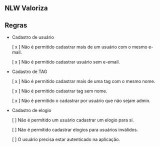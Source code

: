 ## NLW Valoriza

## Regras

- Cadastro de usuário

  [ x ] Não é permitido cadastrar mais de um usuário com o mesmo e-mail.

  [ x ] Não é permitido cadastrar usuário sem e-email.

- Cadastro de TAG

   [ x ] Não é permitido cadastrar mais de uma tag com o mesmo nome.

   [ x ] Não é permitido cadastrar tag sem nome.

   [ x ] Não é permitido o cadastrar por usuário que não sejam admin.


- Cadastro de elogio

    [ ] Não é permitido um usuário cadastrar um elogio para si.

    [ ] Não é permitido cadastrar elogios para usuários inválidos.

    [ ] O usuário precisa estar autenticado na aplicação.
